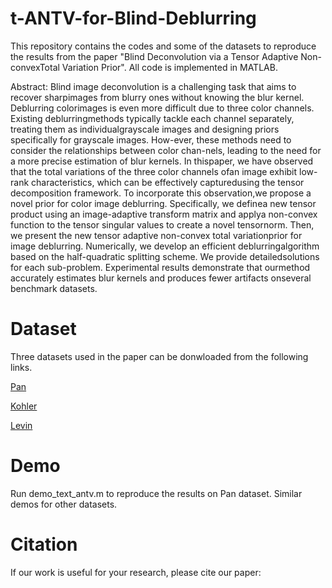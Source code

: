 # t-ANTV-for-Blind-Deblurring
This repository contains the codes and some of the datasets to reproduce the results from the paper "Blind Deconvolution via a Tensor Adaptive Non-convexTotal Variation Prior". 
All code is implemented in MATLAB. 

Abstract: Blind image deconvolution is a challenging task that aims to recover sharpimages from blurry ones without knowing the blur kernel.  Deblurring colorimages is even more difficult due to three color channels.  Existing deblurringmethods typically tackle each channel separately, treating them as individualgrayscale images and designing priors specifically for grayscale images.  How-ever, these methods need to consider the relationships between color chan-nels, leading to the need for a more precise estimation of blur kernels.  In thispaper, we have observed that the total variations of the three color channels ofan image exhibit low-rank characteristics, which can be effectively capturedusing the tensor decomposition framework.  To incorporate this observation,we propose a novel prior for color image deblurring.  Specifically, we definea new tensor product using an image-adaptive transform matrix and applya non-convex function to the tensor singular values to create a novel tensornorm.  Then, we present the new tensor adaptive non-convex total variationprior for image deblurring.  Numerically, we develop an efficient deblurringalgorithm based on the half-quadratic splitting scheme.  We provide detailedsolutions for each sub-problem.  Experimental results demonstrate that ourmethod  accurately  estimates  blur  kernels  and  produces  fewer  artifacts  onseveral benchmark datasets.

# Dataset
Three datasets used in the paper can be donwloaded from the following links. 

[Pan](https://jspan.github.io/projects/text-deblurring/index.html)

[Kohler](https://webdav.tuebingen.mpg.de/pixel/benchmark4camerashake/)

[Levin](https://webee.technion.ac.il/people/anat.levin/papers/LevinEtalCVPR09Data.rar)

# Demo
Run demo_text_antv.m to reproduce the results on Pan dataset. Similar demos for other datasets. 

# Citation
If our work is useful for your research, please cite our paper:
